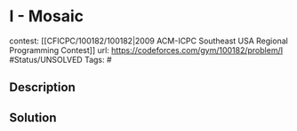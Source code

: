 # I - Mosaic

contest: [[CFICPC/100182/100182|2009 ACM-ICPC Southeast USA Regional Programming Contest]]
url: https://codeforces.com/gym/100182/problem/I
#Status/UNSOLVED
Tags: #

## Description

## Solution

